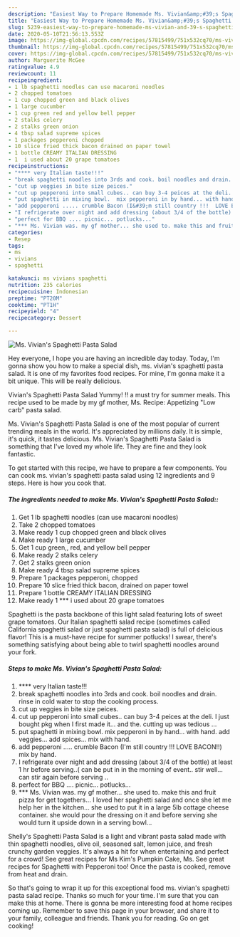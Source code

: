 ```yaml
---
description: "Easiest Way to Prepare Homemade Ms. Vivian&amp;#39;s Spaghetti Pasta Salad"
title: "Easiest Way to Prepare Homemade Ms. Vivian&amp;#39;s Spaghetti Pasta Salad"
slug: 5239-easiest-way-to-prepare-homemade-ms-vivian-and-39-s-spaghetti-pasta-salad
date: 2020-05-10T21:56:13.553Z
image: https://img-global.cpcdn.com/recipes/57815499/751x532cq70/ms-vivians-spaghetti-pasta-salad-recipe-main-photo.jpg
thumbnail: https://img-global.cpcdn.com/recipes/57815499/751x532cq70/ms-vivians-spaghetti-pasta-salad-recipe-main-photo.jpg
cover: https://img-global.cpcdn.com/recipes/57815499/751x532cq70/ms-vivians-spaghetti-pasta-salad-recipe-main-photo.jpg
author: Marguerite McGee
ratingvalue: 4.9
reviewcount: 11
recipeingredient:
- 1 lb spaghetti noodles can use macaroni noodles
- 2 chopped tomatoes
- 1 cup chopped green and black olives
- 1 large cucumber
- 1 cup green red and yellow bell pepper
- 2 stalks celery
- 2 stalks green onion
- 4 tbsp salad supreme spices
- 1 packages pepperoni chopped
- 10 slice fried thick bacon drained on paper towel
- 1 bottle CREAMY ITALIAN DRESSING
- 1  i used about 20 grape tomatoes
recipeinstructions:
- "**** very Italian taste!!!"
- "break spaghetti noodles into 3rds and cook. boil noodles and drain.  rinse in cold water to stop the cooking process."
- "cut up veggies in bite size peices."
- "cut up pepperoni into small cubes.. can buy 3-4 peices at the deli.   I just bought pkg when I first made it... and the.  cutting up was tedious ..."
- "put spaghetti in mixing bowl.  mix pepperoni in by hand... with hand.  add veggies... add spices... mix with hand."
- "add pepperoni ..... crumble Bacon (I&#39;m still country !!!  LOVE BACON!!)  mix by hand."
- "I refrigerate over night and add dressing (about 3/4 of the bottle) at least 1 hr before serving..( can be put in in the morning of event.. stir well... can stir again before serving .."
- "perfect for BBQ .... picnic... potlucks..."
- "*** Ms. Vivian was. my gf mother... she used to. make this and fruit pizza for get togethers...  I loved her spaghetti salad and once she let me help her in the kitchen... she used to put it in a large 5lb cottage cheese container. she would pour the dressing on it and before serving she would turn it upside down in a serving bowl..."
categories:
- Resep
tags:
- ms
- vivians
- spaghetti

katakunci: ms vivians spaghetti
nutrition: 235 calories
recipecuisine: Indonesian
preptime: "PT20M"
cooktime: "PT1H"
recipeyield: "4"
recipecategory: Dessert

---
```



![Ms. Vivian&#39;s Spaghetti Pasta Salad](https://img-global.cpcdn.com/recipes/57815499/751x532cq70/ms-vivians-spaghetti-pasta-salad-recipe-main-photo.jpg)

Hey everyone, I hope you are having an incredible day today. Today, I'm gonna show you how to make a special dish, ms. vivian&#39;s spaghetti pasta salad. It is one of my favorites food recipes. For mine, I'm gonna make it a bit unique. This will be really delicious.

Vivian&#39;s Spaghetti Pasta Salad Yummy! !! a must try for summer meals. This recipe used to be made by my gf mother, Ms. Recipe: Appetizing &#34;Low carb&#34; pasta salad.

Ms. Vivian&#39;s Spaghetti Pasta Salad is one of the most popular of current trending meals in the world. It's appreciated by millions daily. It is simple, it's quick, it tastes delicious. Ms. Vivian&#39;s Spaghetti Pasta Salad is something that I've loved my whole life. They are fine and they look fantastic.


To get started with this recipe, we have to prepare a few components. You can cook ms. vivian&#39;s spaghetti pasta salad using 12 ingredients and 9 steps. Here is how you cook that.

##### The ingredients needed to make Ms. Vivian&#39;s Spaghetti Pasta Salad::

1. Get 1 lb spaghetti noodles (can use macaroni noodles)
1. Take 2 chopped tomatoes
1. Make ready 1 cup chopped green and black olives
1. Make ready 1 large cucumber
1. Get 1 cup green,, red, and yellow bell pepper
1. Make ready 2 stalks celery
1. Get 2 stalks green onion
1. Make ready 4 tbsp salad supreme spices
1. Prepare 1 packages pepperoni, chopped
1. Prepare 10 slice fried thick bacon, drained on paper towel
1. Prepare 1 bottle CREAMY ITALIAN DRESSING
1. Make ready 1 *** i used about 20 grape tomatoes


Spaghetti is the pasta backbone of this light salad featuring lots of sweet grape tomatoes. Our Italian spaghetti salad recipe (sometimes called California spaghetti salad or just spaghetti pasta salad) is full of delicious flavor! This is a must-have recipe for summer potlucks! I swear, there&#39;s something satisfying about being able to twirl spaghetti noodles around your fork. 

##### Steps to make Ms. Vivian&#39;s Spaghetti Pasta Salad:

1. **** very Italian taste!!!
1. break spaghetti noodles into 3rds and cook. boil noodles and drain.  rinse in cold water to stop the cooking process.
1. cut up veggies in bite size peices.
1. cut up pepperoni into small cubes.. can buy 3-4 peices at the deli.   I just bought pkg when I first made it... and the.  cutting up was tedious ...
1. put spaghetti in mixing bowl.  mix pepperoni in by hand... with hand.  add veggies... add spices... mix with hand.
1. add pepperoni ..... crumble Bacon (I&#39;m still country !!!  LOVE BACON!!)  mix by hand.
1. I refrigerate over night and add dressing (about 3/4 of the bottle) at least 1 hr before serving..( can be put in in the morning of event.. stir well... can stir again before serving ..
1. perfect for BBQ .... picnic... potlucks...
1. *** Ms. Vivian was. my gf mother... she used to. make this and fruit pizza for get togethers...  I loved her spaghetti salad and once she let me help her in the kitchen... she used to put it in a large 5lb cottage cheese container. she would pour the dressing on it and before serving she would turn it upside down in a serving bowl...


Shelly&#39;s Spaghetti Pasta Salad is a light and vibrant pasta salad made with thin spaghetti noodles, olive oil, seasoned salt, lemon juice, and fresh crunchy garden veggies. It&#39;s always a hit for when entertaining and perfect for a crowd! See great recipes for Ms Kim&#39;s Pumpkin Cake, Ms. See great recipes for Spaghetti with Pepperoni too! Once the pasta is cooked, remove from heat and drain. 

So that's going to wrap it up for this exceptional food ms. vivian&#39;s spaghetti pasta salad recipe. Thanks so much for your time. I'm sure that you can make this at home. There is gonna be more interesting food at home recipes coming up. Remember to save this page in your browser, and share it to your family, colleague and friends. Thank you for reading. Go on get cooking!
